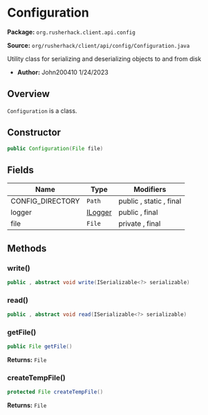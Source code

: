 # Configuration

**Package:** `org.rusherhack.client.api.config`

**Source:** `org/rusherhack/client/api/config/Configuration.java`

Utility class for serializing and deserializing objects to and from disk
* **Author:** John200410 1/24/2023



## Overview

`Configuration` is a class.

## Constructor

```java
public Configuration(File file)
```

## Fields

| Name | Type | Modifiers |
|------|------|----------|
| CONFIG_DIRECTORY | `Path` | public , static , final |
| logger | [ILogger](/core/logging/ILogger.md) | public , final |
| file | `File` | private , final |


## Methods

### write()

```java
public , abstract void write(ISerializable<?> serializable)
```

### read()

```java
public , abstract void read(ISerializable<?> serializable)
```

### getFile()

```java
public File getFile()
```

**Returns:** `File`

### createTempFile()

```java
protected File createTempFile()
```

**Returns:** `File`

